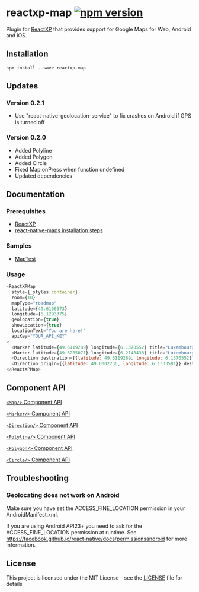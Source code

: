 # reactxp-map [![npm version](https://img.shields.io/npm/v/reactxp-map.svg?style=flat)](https://www.npmjs.com/package/reactxp-map)
Plugin for [ReactXP](https://microsoft.github.io/reactxp/) that provides support for Google Maps for Web, Android and iOS.

## Installation
```
npm install --save reactxp-map
```

## Updates
### Version 0.2.1
* Use "react-native-geolocation-service" to fix crashes on Android if GPS is turned off

### Version 0.2.0
* Added Polyline
* Added Polygon
* Added Circle
* Fixed Map onPress when function undefined
* Updated dependencies

## Documentation

### Prerequisites
* [ReactXP](https://github.com/microsoft/reactxp/)
* [react-native-maps installation steps](https://github.com/react-native-community/react-native-maps/blob/master/docs/installation.md)

### Samples
* [MapTest](https://github.com/Fulanko/reactxp-map/tree/master/samples/MapTest)

### Usage
```javascript
<ReactXPMap
  style={_styles.container}
  zoom={10}
  mapType="roadmap"
  latitude={49.6106573}
  longitude={6.1293375}
  geolocation={true}
  showLocation={true}
  locationText="You are here!"
  apiKey="YOUR_API_KEY"
>
  <Marker latitude={49.6119289} longitude={6.1370552} title="Luxembourg City" description="Capital city of Luxembourg" color="00c00c" onPress={this.showMessage}/>
  <Marker latitude={49.6285071} longitude={6.2148438} title="Luxembourg Airport" color="2fb6ab" onPress={this.showMessage}/>
  <Direction destination={{latitude: 49.6119289, longitude: 6.1370552}}/>
  <Direction origin={{latitude: 49.6002236, longitude: 6.1333581}} destination={{latitude: 49.609966, longitude: 6.129702}} travelMode="walking" strokeColor="red" strokeWidth={3}/>
</ReactXPMap>
```

## Component API

[`<Map/>` Component API](docs/map.md)

[`<Marker/>` Component API](docs/marker.md)

[`<Direction/>` Component API](docs/direction.md)

[`<Polyline/>` Component API](docs/polyline.md)

[`<Polygon/>` Component API](docs/polygon.md)

[`<Circle/>` Component API](docs/circle.md)

## Troubleshooting

### Geolocating does not work on Android

Make sure you have set the ACCESS_FINE_LOCATION permission in your AndroidManifest.xml.

If you are using Android API23+ you need to ask for the ACCESS_FINE_LOCATION permission at runtime.
See https://facebook.github.io/react-native/docs/permissionsandroid for more information.

## License
This project is licensed under the MIT License - see the [LICENSE](LICENSE) file for details
